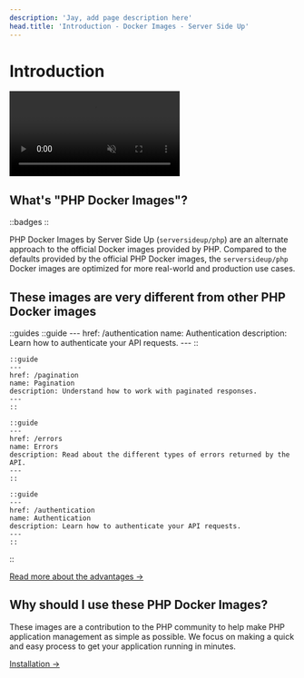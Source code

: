 ```yaml
---
description: 'Jay, add page description here'
head.title: 'Introduction - Docker Images - Server Side Up'
---
```


# Introduction

<video loop autoplay muted class="w-full" src="https://docker-php-public-assets.serversideup.net/docker-demo.mp4"></video>

## What's "PHP Docker Images"?
::badges
::

PHP Docker Images by Server Side Up (`serversideup/php`) are an alternate approach to the official Docker images provided by PHP. Compared to the defaults provided by the official PHP Docker images, the `serversideup/php` Docker images are optimized for more real-world and production use cases.

## These images are very different from other PHP Docker images
::guides
    ::guide
    ---
    href: /authentication
    name: Authentication
    description: Learn how to authenticate your API requests.
    ---
    ::

    ::guide
    ---
    href: /pagination
    name: Pagination
    description: Understand how to work with paginated responses.
    ---
    ::

    ::guide
    ---
    href: /errors
    name: Errors
    description: Read about the different types of errors returned by the API.
    ---
    ::

    ::guide
    ---
    href: /authentication
    name: Authentication
    description: Learn how to authenticate your API requests.
    ---
    ::
::

[Read more about the advantages →](/docs/getting-started/these-images-vs-others)

## Why should I use these PHP Docker Images?
These images are a contribution to the PHP community to help make PHP application management as simple as possible. We focus on making a quick and easy process to get your application running in minutes.

[Installation →](/docs/getting-started/installation)